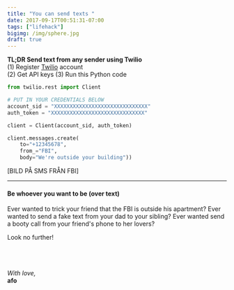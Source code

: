 ```yaml
---
title: "You can send texts "
date: 2017-09-17T00:51:31-07:00
tags: ["lifehack"]
bigimg: /img/sphere.jpg
draft: true
---
```

**TL;DR Send text from any sender using Twilio**<br>
(1) Register [Twilio](www.twilio.com) account<br>
(2) Get API keys
(3) Run this Python code

```python
from twilio.rest import Client

# PUT IN YOUR CREDENTIALS BELOW
account_sid = "XXXXXXXXXXXXXXXXXXXXXXXXXXXXXX"
auth_token = "XXXXXXXXXXXXXXXXXXXXXXXXXXXXXX"

client = Client(account_sid, auth_token)

client.messages.create(
    to="+12345678",
    from_="FBI",
    body="We're outside your building"))
```

[BILD PÅ SMS FRÅN FBI]




<!--more-->

------

#### Be whoever you want to be (over text)

Ever wanted to trick your friend that the FBI is outside his apartment? Ever wanted to send a fake text from your dad to your sibling? Ever wanted send a booty call from your friend's phone to her lovers?

Look no further!

<br><br><br>
*With love,*<br>
**afo**
